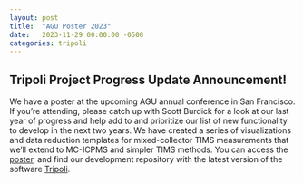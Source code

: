 ```yaml
---
layout: post
title:  "AGU Poster 2023"
date:   2023-11-29 00:00:00 -0500
categories: tripoli
---
```

## Tripoli Project Progress Update Announcement!

We have a poster at the upcoming AGU annual conference in San Francisco.  If you’re attending, please catch up with Scott Burdick for a look at our last year of progress and help add to and prioritize our list of new functionality to develop in the next two years.  We have created a series of visualizations and data reduction templates for mixed-collector TIMS measurements that we’ll extend to MC-ICPMS and simpler TIMS methods.  You can access the [poster](http://cirdles.org/Tripoli/assets/publications/Burdick_Tripoli_AGU2023.pdf), and find our development repository with the latest version of the software [Tripoli](https://github.com/CIRDLES/Tripoli).

